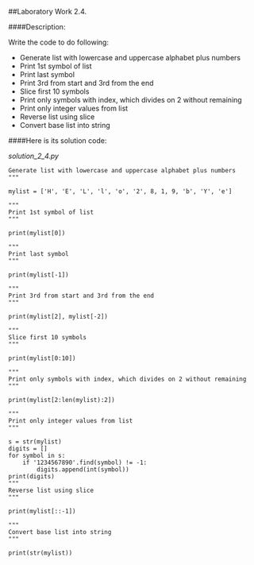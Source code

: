 ##Laboratory Work 2.4.

####Description:

Write the code to do following:

- Generate list with lowercase and uppercase alphabet plus numbers 
- Print 1st symbol of list 
- Print last symbol 
- Print 3rd from start and 3rd from the end 
- Slice first 10 symbols 
- Print only symbols with index, which divides on 2 without remaining 
- Print only integer values from list 
- Reverse list using slice 
- Convert base list into string 

####Here is its solution code:

*solution_2_4.py*
```"""
Generate list with lowercase and uppercase alphabet plus numbers
"""

mylist = ['H', 'E', 'L', 'l', 'o', '2', 8, 1, 9, 'b', 'Y', 'e']

"""
Print 1st symbol of list
"""

print(mylist[0])

"""
Print last symbol
"""

print(mylist[-1])

"""
Print 3rd from start and 3rd from the end
"""

print(mylist[2], mylist[-2])

"""
Slice first 10 symbols
"""

print(mylist[0:10])

"""
Print only symbols with index, which divides on 2 without remaining
"""

print(mylist[2:len(mylist):2])

"""
Print only integer values from list
"""

s = str(mylist)
digits = []
for symbol in s:
    if '1234567890'.find(symbol) != -1:
        digits.append(int(symbol))
print(digits)
"""
Reverse list using slice
"""

print(mylist[::-1])

"""
Convert base list into string
"""

print(str(mylist))



```